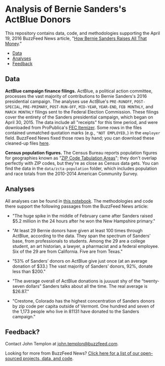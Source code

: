 # Analysis of Bernie Sanders's ActBlue Donors

This repository contains data, code, and methodologies supporting the April 19, 2016 BuzzFeed News article, "[How Bernie Sanders Raises All That Money](http://www.buzzfeed.com/johntemplon/how-bernie-sanders-raises-all-that-money)."

- [Data](#data)
- [Analyses](#analyses)
- [Feedback](#feedback)

## Data

__ActBlue campaign finance filings.__  ActBlue, a political action committee, processes the vast majority of contributions to Bernie Sanders's 2016 presidential campaign. The analyses use ActBlue's `PRE-RUNOFF`, `POST-SPECIAL`, `PRE-PRIMARY`, `POST-RUN-OFF`, `MID-YEAR`, `YEAR-END`, `FEB MONTHLY`, and `MARCH MONTHLY` filings sent to the Federal Election Commission. These filings cover the entirety of the Sanders presidential campaign, which began on April 30, 2015. The data include all "receipts" for this time period, and were downloaded from ProPublica's [FEC Itemizer](https://projects.propublica.org/itemizer/committee/C00401224/2016). Some rows in the files contained unmatched quotation marks (e.g., `"NOT EMPLOYED,`) in the `employer` field. BuzzFeed News fixed those rows by hand; you can download these cleaned-up files [here](https://archive.org/details/actblue-fec-filings-april-2015-to-feb-2016).

__Census population figures.__ The Census Bureau reports population figures for geographies known as "[ZIP Code Tabulation Areas](https://www.census.gov/geo/reference/zctas.html)"; they don't overlap perfectly with ZIP codes, but they're as close as Census data gets. You can find the data in the `data/zcta-population` folder, which includes population and race totals from the 2010-2014 American Community Survey.

## Analyses

All analyses can be found in [this notebook](https://github.com/BuzzFeedNews/2016-04-bernie-sanders-donors/blob/master/notebooks/act-blue-analysis.ipynb). The methodologies and code there support the following passages from the BuzzFeed News article:

- "The huge spike in the middle of February came after Sanders raised $5.2 million in the 24 hours after he won the New Hampshire primary."

- "At least 29 Bernie donors have given at least 100 times through ActBlue, according to the data. They span the spectrum of Sanders’ base, from professionals to students. Among the 29 are a college student, an art historian, a lawyer, a pharmacist and a federal employee. Six of the 29 are from California. Five are from Texas."

- "53% of Sanders’ donors on ActBlue give just once (at an average donation of $33.) The vast majority of Sanders’ donors, 92%, donate less than $200."

- "The average overall of ActBlue donations is juuuust shy of the “twenty-seven dollars” Sanders talks about all the time. The real average is $26.87."

- "Crestone, Colorado has the highest concentration of Sanders donors by zip code per capita outside of Vermont. One hundred and seven of the 1,173 people who live in 81131 have donated to the Sanders campaign."

## Feedback?

Contact John Templon at [john.templon@buzzfeed.com](mailto:john.templon@buzzfeed.com).

Looking for more from BuzzFeed News? [Click here for a list of our open-sourced projects, data, and code](https://github.com/BuzzFeedNews/everything).
